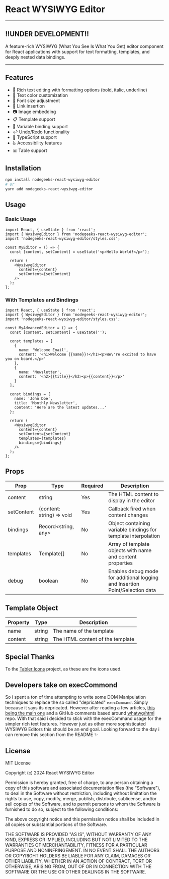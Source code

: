 # React WYSIWYG Editor
---
## !!UNDER DEVELOPMENT!!
A feature-rich WYSIWYG (What You See Is What You Get) editor component for React applications with support for text formatting, templates, and deeply nested data bindings.
___
## Features

- 📝 Rich text editing with formatting options (bold, italic, underline)
- 🎨 Text color customization
- 📏 Font size adjustment
- 🔗 Link insertion
- 📷 Image embedding
- 📋 Template support
- 🔄 Variable binding support
- ↩️ Undo/Redo functionality
- 🎯 TypeScript support
- ♿ Accessibility features
- 📊 Table support

## Installation

```bash
npm install nodegeeks-react-wysiwyg-editor
# or
yarn add nodegeeks-react-wysiwyg-editor
```

## Usage

### Basic Usage

```tsx
import React, { useState } from 'react';
import { WysiwygEditor } from 'nodegeeks-react-wysiwyg-editor';
import 'nodegeeks-react-wysiwyg-editor/styles.css';

const MyEditor = () => {
  const [content, setContent] = useState('<p>Hello World!</p>');

  return (
    <WysiwygEditor
      content={content}
      setContent={setContent}
    />
  );
};
```

### With Templates and Bindings

```tsx
import React, { useState } from 'react';
import { WysiwygEditor } from 'nodegeeks-react-wysiwyg-editor';
import 'nodegeeks-react-wysiwyg-editor/styles.css';

const MyAdvancedEditor = () => {
  const [content, setContent] = useState('');

  const templates = [
    {
      name: 'Welcome Email',
      content: '<h1>Welcome {{name}}!</h1><p>We\'re excited to have you on board.</p>'
    },
    {
      name: 'Newsletter',
      content: '<h2>{{title}}</h2><p>{{content}}</p>'
    }
  ];

  const bindings = {
    name: 'John Doe',
    title: 'Monthly Newsletter',
    content: 'Here are the latest updates...'
  };

  return (
    <WysiwygEditor
      content={content}
      setContent={setContent}
      templates={templates}
      bindings={bindings}
    />
  );
};
```

## Props

| Prop | Type | Required | Description |
|------|------|----------|-------------|
| content | string | Yes | The HTML content to display in the editor |
| setContent | (content: string) => void | Yes | Callback fired when content changes |
| bindings | Record<string, any> | No | Object containing variable bindings for template interpolation |
| templates | Template[] | No | Array of template objects with name and content properties |
| debug | boolean | No | Enables debug mode for additional logging and Insertion Point/Selection data |

## Template Object

| Property | Type | Description |
|----------|------|-------------|
| name | string | The name of the template |
| content | string | The HTML content of the template |

## Special Thanks

To the [Tabler Icons](https://tabler.io/) project, as these are the icons used.

## Developers take on execCommond
So i spent a ton of time attempting to write some DOM Manipulation techniques to replace the so called "depricated" `execCommand`. Simply because it says its depricated. However after reading a few articles, [this being the main one](https://stackoverflow.com/questions/12251629/is-there-something-better-than-document-execcommand) and a GitHub comments based around [whatwg/html](https://github.com/whatwg/html/pull/7064) repo. With that said i decided to stick with the execCommand usage for the simpler rich text features. However just as other more sophisticated WYSIWYG Editors this should be an end goal. Looking forward to the day i can remove this section from the README ✨ 

## License

MIT License

Copyright (c) 2024 React WYSIWYG Editor

Permission is hereby granted, free of charge, to any person obtaining a copy
of this software and associated documentation files (the "Software"), to deal
in the Software without restriction, including without limitation the rights
to use, copy, modify, merge, publish, distribute, sublicense, and/or sell
copies of the Software, and to permit persons to whom the Software is
furnished to do so, subject to the following conditions:

The above copyright notice and this permission notice shall be included in all
copies or substantial portions of the Software.

THE SOFTWARE IS PROVIDED "AS IS", WITHOUT WARRANTY OF ANY KIND, EXPRESS OR
IMPLIED, INCLUDING BUT NOT LIMITED TO THE WARRANTIES OF MERCHANTABILITY,
FITNESS FOR A PARTICULAR PURPOSE AND NONINFRINGEMENT. IN NO EVENT SHALL THE
AUTHORS OR COPYRIGHT HOLDERS BE LIABLE FOR ANY CLAIM, DAMAGES OR OTHER
LIABILITY, WHETHER IN AN ACTION OF CONTRACT, TORT OR OTHERWISE, ARISING FROM,
OUT OF OR IN CONNECTION WITH THE SOFTWARE OR THE USE OR OTHER DEALINGS IN THE
SOFTWARE.
